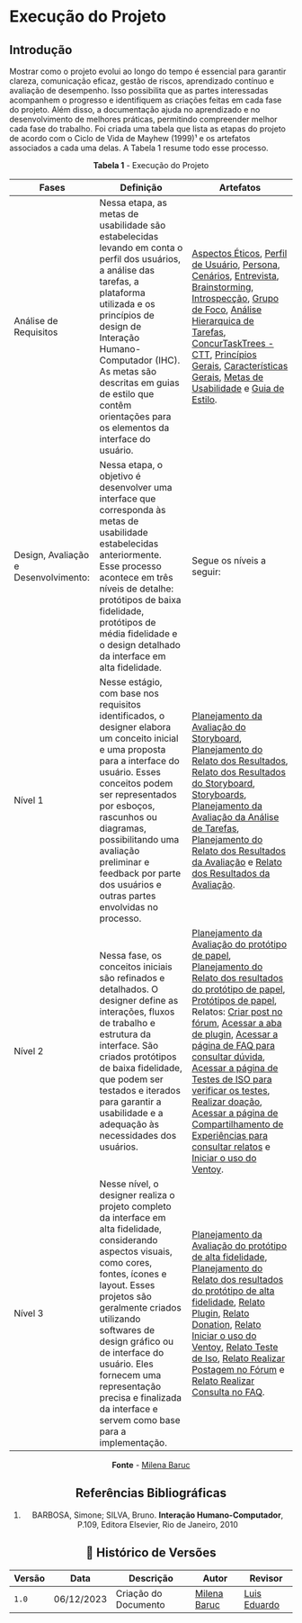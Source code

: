# Execução do Projeto 

## Introdução

Mostrar como o projeto evolui ao longo do tempo é essencial para garantir clareza, comunicação eficaz, gestão de riscos, aprendizado contínuo e avaliação de desempenho. Isso possibilita que as partes interessadas acompanhem o progresso e identifiquem as criações feitas em cada fase do projeto. Além disso, a documentação ajuda no aprendizado e no desenvolvimento de melhores práticas, permitindo compreender melhor cada fase do trabalho. Foi criada uma tabela que lista as etapas do projeto de acordo com o Ciclo de Vida de Mayhew (1999)¹ e os artefatos associados a cada uma delas. A Tabela 1 resume todo esse processo.

<center>

**Tabela 1** - Execução do Projeto

| **Fases**                            | **Definição** | **Artefatos** |
| ------------------------------------ | ------------- | ------------- |
| Análise de Requisitos                | Nessa etapa, as metas de usabilidade são estabelecidas levando em conta o perfil dos usuários, a análise das tarefas, a plataforma utilizada e os princípios de design de Interação Humano-Computador (IHC). As metas são descritas em guias de estilo que contêm orientações para os elementos da interface do usuário. | [Aspectos Éticos](../AnaliseDeRequisitos/aspectosEticos.md), [Perfil de Usuário](../elicitacao/PerfilUsuario.md), [Persona](../elicitacao/Persona.md), [Cenários](../AnaliseDeRequisitos/cenarios.md), [Entrevista](../elicitacao/elicitacao%20de%20requisitos/entrevista.md), [Brainstorming](../elicitacao/elicitacao%20de%20requisitos/Brainstorming.md), [Introspecção](../elicitacao/elicitacao%20de%20requisitos/introspeccao.md), [Grupo de Foco](../elicitacao/elicitacao%20de%20requisitos/GrupoDeFoco.md), [Análise Hierarquica de Tarefas](../AnaliseDeRequisitos/analisedetarefas/analiseHierarquicaDeTarefas.md), [ConcurTaskTrees - CTT](../AnaliseDeRequisitos/analisedetarefas/ConcurTaskTrees.md), [Princípios Gerais](../AnaliseDeRequisitos/principiosGerais.md), [Características Gerais](../AnaliseDeRequisitos/caracteristicasGerais.md), [Metas de Usabilidade](../AnaliseDeRequisitos/metasUsabilidade.md) e [Guia de Estilo](../AnaliseDeRequisitos/guia-de-estilo.md). |
| Design, Avaliação e Desenvolvimento: | Nessa etapa, o objetivo é desenvolver uma interface que corresponda às metas de usabilidade estabelecidas anteriormente. Esse processo acontece em três níveis de detalhe: protótipos de baixa fidelidade, protótipos de média fidelidade e o design detalhado da interface em alta fidelidade. | Segue os níveis a seguir: |
| Nível 1                              | Nesse estágio, com base nos requisitos identificados, o designer elabora um conceito inicial e uma proposta para a interface do usuário. Esses conceitos podem ser representados por esboços, rascunhos ou diagramas, possibilitando uma avaliação preliminar e feedback por parte dos usuários e outras partes envolvidas no processo. | [Planejamento da Avaliação do Storyboard](../DAD/nivel1/storyboard/planejamentoStoryboard.md), [Planejamento do Relato dos Resultados](../DAD/nivel1/storyboard/resultadoStory.md), [Relato dos Resultados do Storyboard](../DAD/nivel1/storyboard/relatoDosResultados.md), [Storyboards](../DAD/nivel1/storyboard/storyboards.md), [Planejamento da Avaliação da Análise de Tarefas](../DAD/nivel1/AnaliseTarefas/planejamento.md), [Planejamento do Relato dos Resultados da Avaliação](../DAD/nivel1/analiseDeTarefas/planejamentoResultadosAnaliseTarefas.md) e [Relato dos Resultados da Avaliação](../DAD/nivel1/AnaliseTarefas/resultado.md). |
| Nível 2                              | Nessa fase, os conceitos iniciais são refinados e detalhados. O designer define as interações, fluxos de trabalho e estrutura da interface. São criados protótipos de baixa fidelidade, que podem ser testados e iterados para garantir a usabilidade e a adequação às necessidades dos usuários. | [Planejamento da Avaliação do protótipo de papel](../DAD/nivel2/prototipoDePapel/planejamento_avaliacao.md), [Planejamento do Relato dos resultados do protótipo de papel](../DAD/nivel2/prototipoDePapel/planejamento_relato.md), [Protótipos de papel](../DAD/nivel2/prototipoDePapel/Prototipos.md), Relatos: [Criar post no fórum](../DAD/nivel2/prototipoDePapel/resultado_post-forum.md), [Acessar a aba de plugin](../DAD/nivel2/prototipoDePapel/RelatoPlugin.md), [Acessar a página de FAQ para consultar dúvida](../DAD/nivel2/prototipoDePapel/RelatoFAQ.md), [Acessar a página de Testes de ISO para verificar os testes](../DAD/nivel2/prototipoDePapel/RelatoTesteISO.md), [Realizar doação](../DAD/nivel3/relato-dos-resultados-prototipo-de-papel/donation.md), [Acessar a página de Compartilhamento de Experiências para consultar relatos](../DAD/nivel2/prototipoDePapel/RelatoEXP.md) e [Iniciar o uso do Ventoy](../DAD/nivel2/prototipoDePapel/resultado_comecar-usar-ventoy.md). |
| Nível 3                              | Nesse nível, o designer realiza o projeto completo da interface em alta fidelidade, considerando aspectos visuais, como cores, fontes, ícones e layout. Esses projetos são geralmente criados utilizando softwares de design gráfico ou de interface do usuário. Eles fornecem uma representação precisa e finalizada da interface e servem como base para a implementação.  | [Planejamento da Avaliação do protótipo de alta fidelidade](../DAD/nivel2/prototipoAltaFidelidade/PlanejamentoAvaliacaoPAF.md), [Planejamento do Relato dos resultados do protótipo de alta fidelidade](../DAD/nivel2/prototipoAltaFidelidade/PlanejamentoRelatoPrototipoAltaFidelidade.md), [Relato Plugin](../DAD/nivel2/prototipoAltaFidelidade/RelatoPlugin.md), [Relato Donation](../DAD/nivel3/relato-alta-fidelidade/donation.md), [Relato Iniciar o uso do Ventoy](../DAD/nivel3/relato-alta-fidelidade/iniciar-uso-do-ventoy.md), [Relato Teste de Iso](../DAD/nivel3/relato-alta-fidelidade/TesteDeISO.md), [Relato Realizar Postagem no Fórum](../DAD/nivel3/relato-alta-fidelidade/forum.md) e [Relato Realizar Consulta no FAQ](../DAD/nivel3/relato-alta-fidelidade/forum.md). |

**Fonte** - [Milena Baruc](https://github.com/MilenaBaruc)

## Referências Bibliográficas

1. BARBOSA, Simone; SILVA, Bruno. **Interação Humano-Computador**, P.109, Editora Elsevier, Rio de Janeiro, 2010

## 📑 Histórico de Versões

| Versão |    Data    |       Descrição      | Autor                                          |   Revisor                            |
| ------ | ---------- | -------------------- | ---------------------------------------------- | ---------------------------------- |
| `1.0`  | 06/12/2023 | Criação do Documento | [Milena Baruc](https://github.com/MilenaBaruc) | [Luis Eduardo](https://github.com/LuisMiranda10) |